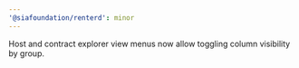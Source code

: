 ```yaml
---
'@siafoundation/renterd': minor
---
```


Host and contract explorer view menus now allow toggling column visibility by group.
